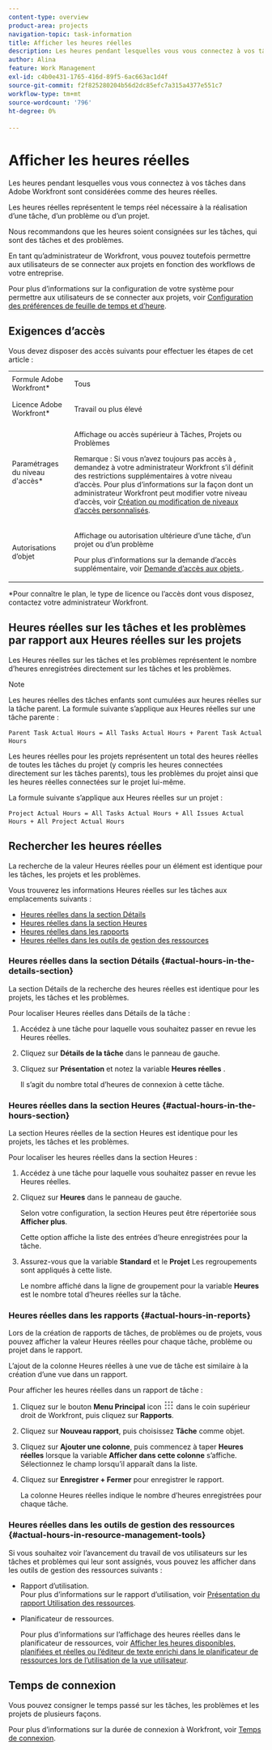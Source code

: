 ```yaml
---
content-type: overview
product-area: projects
navigation-topic: task-information
title: Afficher les heures réelles
description: Les heures pendant lesquelles vous vous connectez à vos tâches dans Adobe Workfront sont considérées comme des heures réelles.
author: Alina
feature: Work Management
exl-id: c4b0e431-1765-416d-89f5-6ac663ac1d4f
source-git-commit: f2f825280204b56d2dc85efc7a315a4377e551c7
workflow-type: tm+mt
source-wordcount: '796'
ht-degree: 0%

---
```


# Afficher les heures réelles

Les heures pendant lesquelles vous vous connectez à vos tâches dans Adobe Workfront sont considérées comme des heures réelles.

Les heures réelles représentent le temps réel nécessaire à la réalisation d’une tâche, d’un problème ou d’un projet.

Nous recommandons que les heures soient consignées sur les tâches, qui sont des tâches et des problèmes.

En tant qu’administrateur de Workfront, vous pouvez toutefois permettre aux utilisateurs de se connecter aux projets en fonction des workflows de votre entreprise.

Pour plus d’informations sur la configuration de votre système pour permettre aux utilisateurs de se connecter aux projets, voir [Configuration des préférences de feuille de temps et d’heure](../../../administration-and-setup/set-up-workfront/configure-timesheets-schedules/timesheet-and-hour-preferences.md).

## Exigences d’accès

Vous devez disposer des accès suivants pour effectuer les étapes de cet article :

<table style="table-layout:auto"> 
 <col> 
 <col> 
 <tbody> 
  <tr> 
   <td role="rowheader">Formule Adobe Workfront*</td> 
   <td> <p>Tous</p> </td> 
  </tr> 
  <tr> 
   <td role="rowheader">Licence Adobe Workfront*</td> 
   <td> <p>Travail ou plus élevé</p> </td> 
  </tr> 
  <tr> 
   <td role="rowheader">Paramétrages du niveau d'accès*</td> 
   <td> <p>Affichage ou accès supérieur à Tâches, Projets ou Problèmes</p> <p>Remarque : Si vous n’avez toujours pas accès à , demandez à votre administrateur Workfront s’il définit des restrictions supplémentaires à votre niveau d’accès. Pour plus d’informations sur la façon dont un administrateur Workfront peut modifier votre niveau d’accès, voir <a href="../../../administration-and-setup/add-users/configure-and-grant-access/create-modify-access-levels.md" class="MCXref xref">Création ou modification de niveaux d’accès personnalisés</a>.</p> </td> 
  </tr> 
  <tr> 
   <td role="rowheader">Autorisations d’objet</td> 
   <td> <p>Affichage ou autorisation ultérieure d’une tâche, d’un projet ou d’un problème</p> <p>Pour plus d’informations sur la demande d’accès supplémentaire, voir <a href="../../../workfront-basics/grant-and-request-access-to-objects/request-access.md" class="MCXref xref">Demande d’accès aux objets </a>.</p> </td> 
  </tr> 
 </tbody> 
</table>

&#42;Pour connaître le plan, le type de licence ou l’accès dont vous disposez, contactez votre administrateur Workfront.

## Heures réelles sur les tâches et les problèmes par rapport aux Heures réelles sur les projets

Les Heures réelles sur les tâches et les problèmes représentent le nombre d’heures enregistrées directement sur les tâches et les problèmes.

>[!NOTE]
>
>Les heures réelles des tâches enfants sont cumulées aux heures réelles sur la tâche parent. La formule suivante s’applique aux Heures réelles sur une tâche parente :

```
Parent Task Actual Hours = All Tasks Actual Hours + Parent Task Actual Hours
```

Les heures réelles pour les projets représentent un total des heures réelles de toutes les tâches du projet (y compris les heures connectées directement sur les tâches parents), tous les problèmes du projet ainsi que les heures réelles connectées sur le projet lui-même.

La formule suivante s’applique aux Heures réelles sur un projet :

```
Project Actual Hours = All Tasks Actual Hours + All Issues Actual Hours + All Project Actual Hours
```

## Rechercher les heures réelles

La recherche de la valeur Heures réelles pour un élément est identique pour les tâches, les projets et les problèmes.

Vous trouverez les informations Heures réelles sur les tâches aux emplacements suivants :

* [Heures réelles dans la section Détails](#actual-hours-in-the-details-section)
* [Heures réelles dans la section Heures](#actual-hours-in-the-hours-section)
* [Heures réelles dans les rapports](#actual-hours-in-reports)
* [Heures réelles dans les outils de gestion des ressources](#actual-hours-in-resource-management-tools)

### Heures réelles dans la section Détails {#actual-hours-in-the-details-section}

La section Détails de la recherche des heures réelles est identique pour les projets, les tâches et les problèmes.

Pour localiser Heures réelles dans Détails de la tâche :

1. Accédez à une tâche pour laquelle vous souhaitez passer en revue les Heures réelles.
1. Cliquez sur **Détails de la tâche** dans le panneau de gauche.
1. Cliquez sur **Présentation** et notez la variable **Heures réelles** .

   Il s’agit du nombre total d’heures de connexion à cette tâche.

### Heures réelles dans la section Heures {#actual-hours-in-the-hours-section}

La section Heures réelles de la section Heures est identique pour les projets, les tâches et les problèmes.

Pour localiser les heures réelles dans la section Heures :

1. Accédez à une tâche pour laquelle vous souhaitez passer en revue les Heures réelles.
1. Cliquez sur **Heures** dans le panneau de gauche.

   Selon votre configuration, la section Heures peut être répertoriée sous **Afficher plus**.

   Cette option affiche la liste des entrées d’heure enregistrées pour la tâche.

1. Assurez-vous que la variable **Standard** et le **Projet** Les regroupements sont appliqués à cette liste.

   Le nombre affiché dans la ligne de groupement pour la variable **Heures** est le nombre total d’heures réelles sur la tâche.

### Heures réelles dans les rapports {#actual-hours-in-reports}

Lors de la création de rapports de tâches, de problèmes ou de projets, vous pouvez afficher la valeur Heures réelles pour chaque tâche, problème ou projet dans le rapport.

L’ajout de la colonne Heures réelles à une vue de tâche est similaire à la création d’une vue dans un rapport.

Pour afficher les heures réelles dans un rapport de tâche :

1. Cliquez sur le bouton **Menu Principal** icon ![](assets/main-menu-icon.png) dans le coin supérieur droit de Workfront, puis cliquez sur **Rapports**.
1. Cliquez sur **Nouveau rapport**, puis choisissez **Tâche** comme objet.

1. Cliquez sur **Ajouter une colonne**, puis commencez à taper **Heures réelles** lorsque la variable **Afficher dans cette colonne** s’affiche. Sélectionnez le champ lorsqu’il apparaît dans la liste.

1. Cliquez sur **Enregistrer + Fermer** pour enregistrer le rapport.

   La colonne Heures réelles indique le nombre d’heures enregistrées pour chaque tâche.

### Heures réelles dans les outils de gestion des ressources {#actual-hours-in-resource-management-tools}

Si vous souhaitez voir l’avancement du travail de vos utilisateurs sur les tâches et problèmes qui leur sont assignés, vous pouvez les afficher dans les outils de gestion des ressources suivants :

* Rapport d’utilisation.\
   Pour plus d’informations sur le rapport d’utilisation, voir [Présentation du rapport Utilisation des ressources](../../../reports-and-dashboards/reports/using-built-in-reports/resource-utilization-report.md).

* Planificateur de ressources.

   Pour plus d’informations sur l’affichage des heures réelles dans le planificateur de ressources, voir [Afficher les heures disponibles, planifiées et réelles ou l’éditeur de texte enrichi dans le planificateur de ressources lors de l’utilisation de la vue utilisateur](../../../resource-mgmt/resource-planning/view-hours-fte-user-view-resource-planner.md).

## Temps de connexion

Vous pouvez consigner le temps passé sur les tâches, les problèmes et les projets de plusieurs façons.

Pour plus d’informations sur la durée de connexion à Workfront, voir [Temps de connexion](../../../timesheets/create-and-manage-timesheets/log-time.md).
